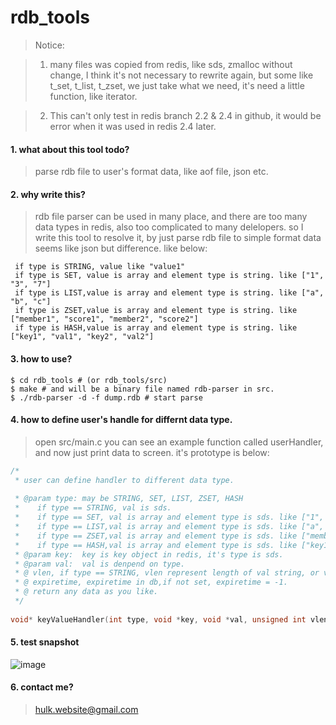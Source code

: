 rdb_tools
=========

> Notice: 

>1. many files was copied from redis, like sds, zmalloc without change, I think it's not necessary to rewrite again, but some like t_set, t_list, t_zset, we just take what we need, it's need a little function, like iterator.

>2. This can't only test in redis branch 2.2 & 2.4 in github, it would be error when it was used in redis 2.4 later.


#### 1. what about this tool todo? 

> parse rdb file to user's format data, like aof file, json etc.

#### 2. why write this?
> rdb file parser can be used in many place, and there are too many data types in redis, also too complicated to many delelopers. so I write this tool to resolve it, by just parse rdb file to simple format data seems like json but difference. like below:
```
 if type is STRING, value like "value1"
 if type is SET, value is array and element type is string. like ["1", "3", "7"]
 if type is LIST,value is array and element type is string. like ["a", "b", "c"]
 if type is ZSET,value is array and element type is string. like ["member1", "score1", "member2", "score2"]
 if type is HASH,value is array and element type is string. like ["key1", "val1", "key2", "val2"]
```

#### 3. how to use?
```shell
$ cd rdb_tools # (or rdb_tools/src)
$ make # and will be a binary file named rdb-parser in src.
$ ./rdb-parser -d -f dump.rdb # start parse
```

#### 4. how to define user's handle for differnt data type.
> open src/main.c you can see an example function called userHandler, and now just print data to screen. it's prototype is below:

```c
/*
 * user can define handler to different data type.
 
 * @param type: may be STRING, SET, LIST, ZSET, HASH 
 *    if type == STRING, val is sds.
 *    if type == SET, val is array and element type is sds. like ["1", "3", "7"]
 *    if type == LIST,val is array and element type is sds. like ["a", "b", "c"]
 *    if type == ZSET,val is array and element type is sds. like ["member1", "score1", "member2", "score2"]
 *    if type == HASH,val is array and element type is sds. like ["key1", "val1", "key2", "val2"]
 * @param key:  key is key object in redis, it's type is sds.
 * @param val:  val is denpend on type.
 * @ vlen, if type == STRING, vlen represent length of val string, or vlen is length of val array.
 * @ expiretime, expiretime in db,if not set, expiretime = -1.
 * @ return any data as you like.
 */
 
void* keyValueHandler(int type, void *key, void *val, unsigned int vlen, time_t expiretime);
```

#### 5. test snapshot
![image](https://github.com/git-hulk/rdbtools/blob/master/snapshot/rdb-tools.png)

#### 6. contact me?
> hulk.website@gmail.com

